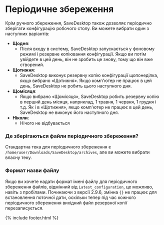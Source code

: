 # Періодичне збереження
Крім ручного збереження, SaveDesktop також дозволяє періодично зберігати конфігурацію робочого столу. Ви можете вибрати один з наступних варіантів:
- **Щодня**:
  - Після входу в систему, SaveDesktop запускається у фоновому режимі і резервне копіювання конфігурації. Якщо ви потім увійдете в цей день, він не зробить це знову, тому що він вже створений.
- **Щотижня**:
  - SaveDesktop виконує резервну копію конфігурації щопонеділка, якщо вибрано «Щотижня». Якщо комп'ютер не працює в цей день, SaveDesktop не робить цього наступного дня.
- **Щомісяця**:
  - Якщо вибрано «Щомісяця», SaveDesktop робить резервну копію в перший день місяця, наприклад, 1 травня, 1 червня, 1 грудня і т.д. Як і в «Щотижня», якщо комп'ютер не працює в цей день, SaveDesktop не виконує його наступного дня.
- **Ніколи**:
  - Нічого не відбувається

### Де зберігаються файли періодичного збереження?
Стандартна тека для періодичного збереження є `/home/user/Downloads/SaveDesktop/archives`, але ви можете вибрати власну теку.

### Формат назви файлу
Якщо ви хочете надати формат імені файлу для періодичного збереження файлів, відмінний від `Latest_configuration`, це можливо, навіть з пробілами. Починаючи з версії 2.9.6, змінна `{}` не працює для встановлення поточної дати, оскільки тепер під час кожного періодичного збереження вихідний файл резервної копії перезаписується.



{% include footer.html %}
